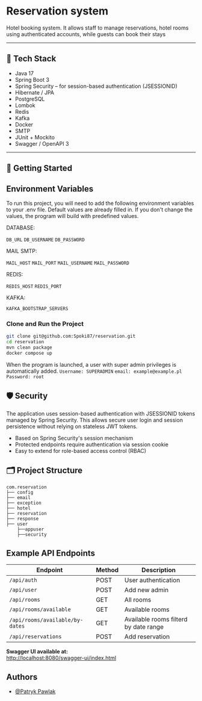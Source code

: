 
# Reservation system

Hotel booking system. It allows staff to manage reservations, hotel rooms using authenticated accounts, while guests can book their stays

---

## 🔧 Tech Stack

- Java 17  
- Spring Boot 3
- Spring Security – for session-based authentication (JSESSIONID)
- Hibernate / JPA  
- PostgreSQL
- Lombok  
- Redis
- Kafka
- Docker
- SMTP
- JUnit + Mockito
- Swagger / OpenAPI 3

---

## 🚀 Getting Started

## Environment Variables

To run this project, you will need to add the following environment variables to your .env file. 
Default values ​​are already filled in. If you don't change the values, the program will build with predefined values.

DATABASE:

`DB_URL`
`DB_USERNAME`
`DB_PASSWORD`

MAIL SMTP:

`MAIL_HOST`
`MAIL_PORT`
`MAIL_USERNAME`
`MAIL_PASSWORD`

REDIS:

`REDIS_HOST`
`REDIS_PORT`

KAFKA:

`KAFKA_BOOTSTRAP_SERVERS`

### Clone and Run the Project

```bash
git clone git@github.com:Spoki87/reservation.git
cd reservation
mvn clean package 
docker compose up
```

When the program is launched, a user with super admin privileges is automatically added.
`Username: SUPERADMIN`
`email: example@example.pl`
`Password: root`

## 🛡️ Security

The application uses session-based authentication with JSESSIONID tokens managed by Spring Security. This allows secure user login and session persistence without relying on stateless JWT tokens.
- Based on Spring Security's session mechanism
- Protected endpoints require authentication via session cookie
- Easy to extend for role-based access control (RBAC)

## 🗂️ Project Structure

```
com.reservation
├── config             
├── email            
├── exception             
├── hotel          
├── reservation          
├── response    
├── user
    ├──appuser
    ├──security          
```

## Example API Endpoints


| Endpoint                         | Method | Description                     |
|----------------------------------|--------|---------------------------------|
| `/api/auth`            | POST   | User authentication               |
| `/api/user`               | POST   | Add new admin   |
| `/api/rooms`                     | GET   | All rooms           |
| `/api/rooms/available`          | GET   | Available rooms     |
| `/api/rooms/available/by-dates`         | GET   | Available rooms filterd by date range      |
| `/api/reservations`         | POST   | Add reservation     |


**Swagger UI available at:**  
[http://localhost:8080/swagger-ui/index.html](http://localhost:8080/swagger-ui/index.html)
## Authors

- [@Patryk Pawlak](https://www.github.com/Spoki87)

